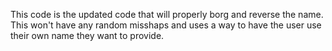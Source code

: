 This code is the updated code that will properly borg and reverse the name. This won't have any random misshaps and uses a way to have the user use their own name they want to provide.